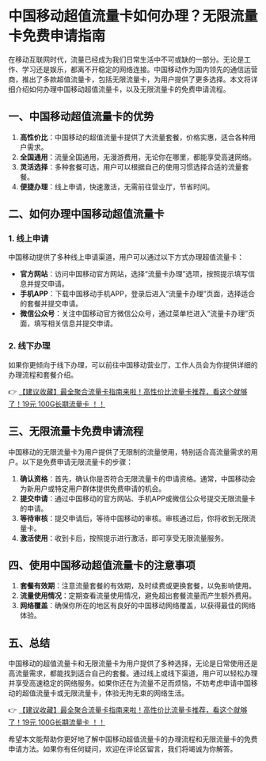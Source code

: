 # 中国移动超值流量卡如何办理？无限流量卡免费申请指南

在移动互联网时代，流量已经成为我们日常生活中不可或缺的一部分。无论是工作、学习还是娱乐，都离不开稳定的网络连接。中国移动作为国内领先的通信运营商，推出了多款超值流量卡，包括无限流量卡，为用户提供了更多选择。本文将详细介绍如何办理中国移动超值流量卡，以及无限流量卡的免费申请流程。

## 一、中国移动超值流量卡的优势

1. **高性价比**：中国移动的超值流量卡提供了大流量套餐，价格实惠，适合各种用户需求。
2. **全国通用**：流量全国通用，无漫游费用，无论你在哪里，都能享受高速网络。
3. **灵活选择**：多种套餐可选，用户可以根据自己的使用习惯选择合适的流量套餐。
4. **便捷办理**：线上申请，快速激活，无需前往营业厅，节省时间。

## 二、如何办理中国移动超值流量卡

### 1. 线上申请
中国移动提供了多种线上申请渠道，用户可以通过以下方式办理超值流量卡：
- **官方网站**：访问中国移动官方网站，选择“流量卡办理”选项，按照提示填写信息并提交申请。
- **手机APP**：下载中国移动手机APP，登录后进入“流量卡办理”页面，选择适合的套餐并提交申请。
- **微信公众号**：关注中国移动官方微信公众号，通过菜单栏进入“流量卡办理”页面，填写相关信息并提交申请。

### 2. 线下办理
如果你更倾向于线下办理，可以前往中国移动营业厅，工作人员会为你提供详细的办理流程和套餐介绍。

👉 [【建议收藏】最全聚合流量卡指南来啦！高性价比流量卡推荐，看这个就够了！19元 100G长期流量卡 ！！](https://bit.ly/Liuliangka)

## 三、无限流量卡免费申请流程

中国移动的无限流量卡为用户提供了无限制的流量使用，特别适合高流量需求的用户。以下是免费申请无限流量卡的步骤：

1. **确认资格**：首先，确认你是否符合无限流量卡的申请资格。通常，中国移动会为新用户或特定用户群体提供免费申请的机会。
2. **提交申请**：通过中国移动的官方网站、手机APP或微信公众号提交无限流量卡的申请。
3. **等待审核**：提交申请后，等待中国移动的审核。审核通过后，你将收到无限流量卡。
4. **激活使用**：收到卡后，按照提示进行激活，即可享受无限流量服务。

## 四、使用中国移动超值流量卡的注意事项

1. **套餐有效期**：注意流量套餐的有效期，及时续费或更换套餐，以免影响使用。
2. **流量使用情况**：定期查看流量使用情况，避免超出套餐流量而产生额外费用。
3. **网络覆盖**：确保你所在的地区有良好的中国移动网络覆盖，以获得最佳的网络体验。

## 五、总结

中国移动的超值流量卡和无限流量卡为用户提供了多种选择，无论是日常使用还是高流量需求，都能找到适合自己的套餐。通过线上或线下渠道，用户可以轻松办理并享受高速稳定的网络服务。如果你还在为流量不足而烦恼，不妨考虑申请中国移动的超值流量卡或无限流量卡，体验无拘无束的网络生活。

👉 [【建议收藏】最全聚合流量卡指南来啦！高性价比流量卡推荐，看这个就够了！19元 100G长期流量卡 ！！](https://bit.ly/Liuliangka)

希望本文能帮助你更好地了解中国移动超值流量卡的办理流程和无限流量卡的免费申请方法。如果你有任何疑问，欢迎在评论区留言，我们将竭诚为你解答。